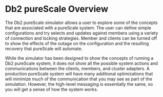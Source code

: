 # Db2 pureScale Overview

The Db2 pureScale simulator allows a user to explore some of the concepts that are associated with a pureScale system. The user can define simple configurations and try selects and updates against members using a variety of connection and locking strategies. Member and clients can be turned off to show the effects of the outage on the configuration and the resulting recovery that pureScale will automate. 

While the simulator has been designed to show the concepts of running a Db2 pureScale system, it does not show all the possible system actions and communications between the clients, members, and cluster adapters. A production pureScale system will have many additional optimizations that will minimize much of the communication that you may see as part of the simulation. However, the high-level messaging is essentially the same, so you will get a sense of how the system works. 